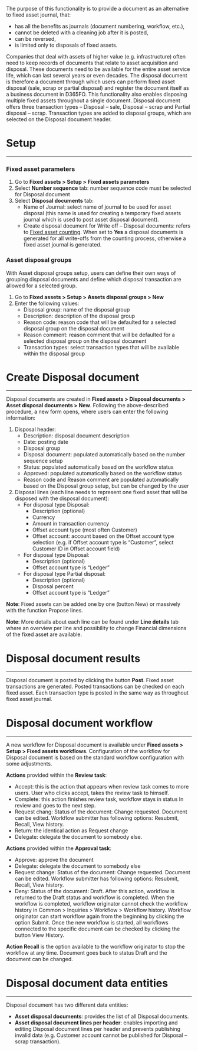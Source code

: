 The purpose of this functionality is to provide a document as an alternative to fixed asset journal, that:
-	has all the benefits as journals (document numbering, workflow, etc.),
-	cannot be deleted with a cleaning job after it is posted,
-	can be reversed,
-	is limited only to disposals of fixed assets.

Companies that deal with assets of higher value (e.g. infrastructure) often need to keep records of documents that relate to asset acquisition and disposal. These documents need to be available for the entire asset service life, which can last several years or even decades. The disposal document is therefore a document through which users can perform fixed asset disposal (sale, scrap or partial disposal) and register the document itself as a business document in D365FO.
This functionality also enables disposing multiple fixed assets throughout a single document. Disposal document offers three transaction types – Disposal – sale, Disposal – scrap and Partial disposal – scrap. Transaction types are added to disposal groups, which are selected on the Disposal document header. 

# **Setup**
---

### **Fixed asset parameters**
1. Go to **Fixed assets > Setup > Fixed assets parameters** 
2. Select **Number sequence** tab: number sequence code must be selected for Disposal document
3. Select **Disposal documents** tab:
   - Name of Journal: select name of journal to be used for asset disposal (this name is used for creating a temporary fixed assets journal which is used to post asset disposal document).
   - Create disposal document for Write off – Disposal documents: refers to [Fixed asset counting](/Help/Standalone-solutions-\(Suite\)/Fixed-assets-management/Fixed-Assets-counting). When set to **Yes** a disposal documents is generated for all write-offs from the counting process, otherwise a fixed asset journal is generated.

### **Asset disposal groups**
With Asset disposal groups setup, users can define their own ways of grouping disposal documents and define which disposal transaction are allowed for a selected group.
1. Go to **Fixed assets > Setup > Assets disposal groups > New** 
2. Enter the following values:
   - Disposal group: name of the disposal group
   - Description: description of the disposal group
   - Reason code: reason code that will be defaulted for a selected disposal group on the disposal document
   - Reason comment: reason comment that will be defaulted for a selected disposal group on the disposal document
   - Transaction types: select transaction types that will be available within the disposal group 


# **Create Disposal document**
---
Disposal documents are created in **Fixed assets > Disposal documents > Asset disposal documents > New**. Following the above-described procedure, a new form opens, where users can enter the following information:
1. Disposal header:
   - Description: disposal document description
   - Date: posting date
   - Disposal group
   - Disposal document: populated automatically based on the number sequence setup
   - Status: populated automatically based on the workflow status
   - Approved: populated automatically based on the workflow status
   - Reason code and Reason comment are populated automatically based on the Disposal group setup, but can be changed by the user
2. Disposal lines (each line needs to represent one fixed asset that will be disposed with the disposal document): 
   - For disposal type Disposal:
      - Description (optional)
      - Currency
      - Amount in transaction currency
      - Offset account type (most often Customer)
      - Offset account: account based on the Offset account type selection (e.g. if Offset account type is “Customer”, select Customer ID in Offset account field)
   - For disposal type Disposal:
      - Description (optional)
      - Offset account type is “Ledger”
   - For disposal type Partial disposal:
      - Description (optional)
      - Disposal percent
      - Offset account type is “Ledger”

**Note**: Fixed assets can be added one by one (button New) or massively with the function Propose lines. 

**Note**: More details about each line can be found under **Line details** tab where an overview per line and possibility to change Financial dimensions of the fixed asset are available.
 
# **Disposal document results**
---
Disposal document is posted by clicking the button **Post**. Fixed asset transactions are generated. Posted transactions can be checked on each fixed asset. Each transaction type is posted in the same way as throughout fixed asset journal.

# **Disposal document workflow**
---
A new workflow for Disposal document is available under **Fixed assets > Setup > Fixed assets workflows**. Configuration of the workflow for Disposal document is based on the standard workflow configuration with some adjustments.

**Actions** provided within the **Review task**:
- Accept: this is the action that appears when review task comes to more users. User who clicks accept, takes the review task to himself.
- Complete: this action finishes review task, workflow stays in status In review and goes to the next step.
- Request chang: Status of the document: Change requested. Document can be edited. Workflow submitter has following options: Resubmit, Recall, View history.
- Return: the identical action as Request change
- Delegate: delegate the document to somebody else. 

**Actions** provided within the **Approval task**:
- Approve:  approve the document
- Delegate: delegate the document to somebody else
- Request change: Status of the document: Change requested. Document can be edited. Workflow submitter has following options: Resubmit, Recall, View history.
- Deny: Status of the document: Draft. After this action, workflow is returned to the Draft status and workflow is completed. When the workflow is completed, workflow originator cannot check the workflow history in Common > Inquiries > Workflow > Workflow history. Workflow originator can start workflow again from the beginning by clicking the option Submit. Once the new workflow is started, all workflows connected to the specific document can be checked by clicking the button View History.

**Action Recall** is the option available to the workflow originator to stop the workflow at any time. Document goes back to status Draft and the document can be changed.

# **Disposal document data entities**
---
Disposal document has two different data entities: 
- **Asset disposal documents**: provides the list of all Disposal documents.
- **Asset disposal document lines per header**: enables importing and editing Disposal document lines per header and prevents publishing invalid data (e.g. Customer account cannot be published for Disposal – scrap transaction).
